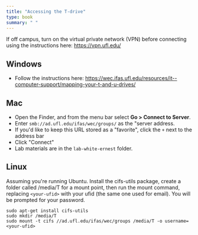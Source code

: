 ```yaml
---
title: "Accessing the T-drive"
type: book
summary: " "
---
```


If off campus, turn on the virtual private network (VPN) before connecting using the instructions here: https://vpn.ufl.edu/

## Windows

* Follow the instructions here: https://wec.ifas.ufl.edu/resources/it--computer-support/mapping-your-t-and-u-drives/

## Mac

* Open the Finder, and from the menu bar select **Go > Connect to Server**.
* Enter `smb://ad.ufl.edu/ifas/wec/groups/` as the "server address.
* If you'd like to keep this URL stored as a "favorite", click the `+` next to the address bar
* Click "Connect"
* Lab materials are in the `lab-white-ernest` folder.

## Linux

Assuming you're running Ubuntu. Install the cifs-utils package, create a folder called /media/T for a mount point, then run the mount command, replacing `<your-ufid>` with your ufid (the same one used for email). You will be prompted for your password.

    sudo apt-get install cifs-utils
    sudo mkdir /media/T
    sudo mount -t cifs //ad.ufl.edu/ifas/wec/groups /media/T -o username=<your-ufid>